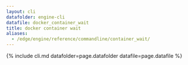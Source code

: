 ```yaml
---
layout: cli
datafolder: engine-cli
datafile: docker_container_wait
title: docker container wait
aliases:
  - /edge/engine/reference/commandline/container_wait/
---
```

<!--
This page is automatically generated from Docker's source code. If you want to
suggest a change to the text that appears here, open a ticket or pull request
in the source repository on GitHub:

https://github.com/docker/cli
-->

{% include cli.md datafolder=page.datafolder datafile=page.datafile %}
